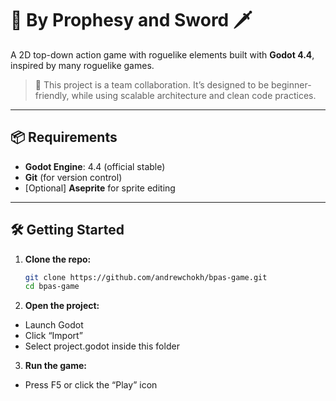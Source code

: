 # 📜 By Prophesy and Sword 🗡

A 2D top-down action game with roguelike elements built with **Godot 4.4**, inspired by many roguelike games.

> 🧠 This project is a team collaboration. It’s designed to be beginner-friendly, while using scalable architecture and clean code practices.

---

## 📦 Requirements

- **Godot Engine**: 4.4 (official stable)
- **Git** (for version control)
- [Optional] **Aseprite** for sprite editing

---

## 🛠️ Getting Started

1. **Clone the repo:**

   ```bash
   git clone https://github.com/andrewchokh/bpas-game.git
   cd bpas-game
   ```

2. **Open the project:**

- Launch Godot
- Click “Import”
- Select project.godot inside this folder

3. **Run the game:**

- Press F5 or click the “Play” icon

